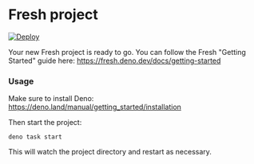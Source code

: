 # Fresh project

[![Deploy](https://github.com/danielfedatto/los-pimos/actions/workflows/deploy.yml/badge.svg)](https://github.com/danielfedatto/los-pimos/actions/workflows/deploy.yml)

Your new Fresh project is ready to go. You can follow the Fresh "Getting
Started" guide here: https://fresh.deno.dev/docs/getting-started

### Usage

Make sure to install Deno: https://deno.land/manual/getting_started/installation

Then start the project:

```
deno task start
```

This will watch the project directory and restart as necessary.
